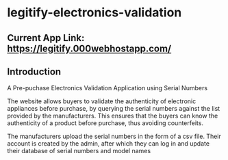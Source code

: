 # legitify-electronics-validation

## Current App Link: https://legitify.000webhostapp.com/

## Introduction
A Pre-puchase Electronics Validation Application using Serial Numbers

The website allows buyers to validate the authenticity of electronic appliances before purchase, by querying the serial numbers against the list provided by the manufacturers. This ensures that the buyers can know the authenticity of a product before purchase, thus avoiding counterfeits.

The manufacturers upload the serial numbers in the form of a csv file. Their account is created by the admin, after which they can log in and update their database of serial numbers and model names

